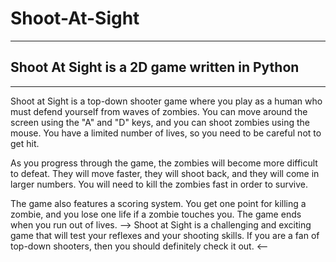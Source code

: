 # Shoot-At-Sight
________________________________________________________________________________________________________________________________________________________________________________
## Shoot At Sight is a 2D game written in Python 
________________________________________________________________________________________________________________________________________________________________________________

Shoot at Sight is a top-down shooter game where you play as a human who must defend yourself from waves of zombies. You can move around the screen using the "A" and "D" keys, and you can shoot zombies using the mouse. You have a limited number of lives, so you need to be careful not to get hit.

As you progress through the game, the zombies will become more difficult to defeat. They will move faster, they will shoot back, and they will come in larger numbers. You will need to kill the zombies fast in order to survive.

The game also features a scoring system. You get one point for killing a zombie, and you lose one life if a zombie touches you. The game ends when you run out of lives.
-->
Shoot at Sight is a challenging and exciting game that will test your reflexes and your shooting skills. If you are a fan of top-down shooters, then you should definitely check it out.
<--
